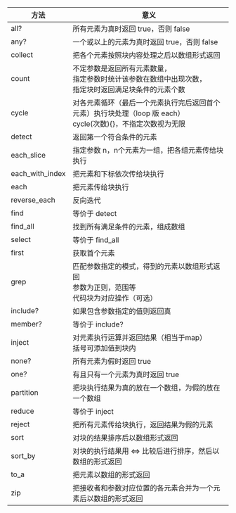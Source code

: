 | 方法            | 意义                                                         |
| --------------- | ------------------------------------------------------------ |
| all?            | 所有元素为真时返回 true，否则 false                          |
| any?            | 一个或以上的元素为真时返回 true，否则 false                  |
| collect         | 把各个元素按照块内容处理之后以数组形式返回                   |
| count           | 不定参数是返回所有元素数量，<br />指定参数时统计该参数在数组中出现次数，<br />指定块时返回满足块条件的元素个数 |
| cycle           | 对各元素循环（最后一个元素执行完后返回首个元素）执行块处理（loop 版 each）<br />cycle(次数){}，不指定次数视为无限 |
| detect          | 返回第一个符合条件的元素                                     |
| each_slice      | 指定参数 n，n个元素为一组，把各组元素传给块执行              |
| each_with_index | 把元素和下标依次传给块执行                                   |
| each            | 把元素传给块执行                                             |
| reverse_each    | 反向迭代                                                     |
| find            | 等价于 detect                                                |
| find_all        | 找到所有满足条件的元素，组成数组                             |
| select          | 等价于 find_all                                              |
| first           | 获取首个元素                                                 |
| grep            | 匹配参数指定的模式，得到的元素以数组形式返回<br />参数为正则，范围等<br />代码块为对应操作（可选） |
| include?        | 如果包含参数指定的值则返回真                                 |
| member?         | 等价于 include?                                              |
| inject          | 对元素执行运算并返回结果（相当于map）<br />括号可添加值到块内 |
| none?           | 所有元素为假时返回 true                                      |
| one?            | 有且只有一个元素为真时返回 true                              |
| partition       | 把块执行结果为真的放在一个数组，为假的放在一个数组           |
| reduce          | 等价于 inject                                                |
| reject          | 把所有元素传给块执行，返回结果为假的元素                     |
| sort            | 对块的结果排序后以数组形式返回                               |
| sort_by         | 对块的执行结果用 <=> 比较后进行排序，然后以数组的形式返回    |
| to_a            | 把元素以数组的形式返回                                       |
| zip             | 把接收者和参数对应位置的各元素合并为一个元素后以数组的形式返回 |
